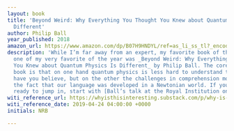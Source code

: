 ```yaml
---
layout: book
title: 'Beyond Weird: Why Everything You Thought You Knew about Quantum Physics Is
  Different'
author: Philip Ball
year_published: 2018
amazon_url: https://www.amazon.com/dp/B07H9HNDYL/ref=as_li_ss_tl?_encoding=UTF8&btkr=1&linkCode=ll1&tag=noahbrierdotc-20&linkId=a387a655223fcc05a19ad31a1c2b88c1&language=en_US
description: 'While I’m far away from an expert, my favorite book of the genre, and
  one of my very favorite of the year was _Beyond Weird: Why Everything You Thought
  You Knew about Quantum Physics Is Different_ by Philip Ball. The core idea of the
  book is that on one hand quantum physics is less hard to understand than many would
  have you believe, but on the other the challenges in comprehension mostly lay in
  the fact that our language was developed in a Newtonian world. If you’re not quite
  ready to jump in, start with [Ball’s talk at the Royal Institution on the same topic](https://www.youtube.com/watch?v=q7v5NtV8v6I).'
witi_reference_url: https://whyisthisinteresting.substack.com/p/why-is-this-interesting-wednesday-e0a
witi_reference_date: 2019-04-24 04:00:00 +0000
initials: NRB

---
```

